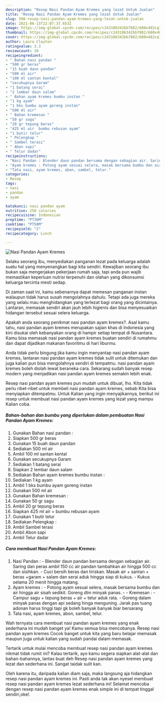 ```yaml
---
description: "Resep Nasi Pandan Ayam Kremes yang lezat Untuk Jualan"
title: "Resep Nasi Pandan Ayam Kremes yang lezat Untuk Jualan"
slug: 508-resep-nasi-pandan-ayam-kremes-yang-lezat-untuk-jualan
date: 2021-06-15T22:07:37.653Z
image: https://img-global.cpcdn.com/recipes/c243106342bb7882/680x482cq70/nasi-pandan-ayam-kremes-foto-resep-utama.jpg
thumbnail: https://img-global.cpcdn.com/recipes/c243106342bb7882/680x482cq70/nasi-pandan-ayam-kremes-foto-resep-utama.jpg
cover: https://img-global.cpcdn.com/recipes/c243106342bb7882/680x482cq70/nasi-pandan-ayam-kremes-foto-resep-utama.jpg
author: Laura Clayton
ratingvalue: 3.3
reviewcount: 10
recipeingredient:
- " Bahan nasi pandan "
- "500 gr beras"
- "15 buah daun pandan"
- "500 ml air"
- "100 ml santan kental"
- "secukupnya Garam"
- "1 batang serai"
- "2 lembar daun salam"
- " Bahan ayam kremes bumbu instan "
- "1 kg ayam"
- "1 bks bumbu ayam goreng instan"
- "500 ml air"
- " Bahan kremesan "
- "50 gr sagu"
- "20 gr tepung beras"
- "425 ml air  bumbu rebusan ayam"
- "1 butir telur"
- " Pelengkap "
- " Sambel terasi"
- " Abon sapi"
- " Telur dadar"
recipeinstructions:
- "Nasi Pandan : Blender daun pandan bersama dengan sebagian air. Saring dan peras ambil 150 cc air pandan tambahkan air hingga 500 cc dan sisihkan.  Cuci bersih beras dan tiriskan. Masak air + santan + beras +garam + salam dan serai aduk hingga siap di kukus.  Kukus selama 20 menit hingga matang."
- "Ayam kremes : Potong ayam sesuai selera, masak bersama bumbu dan air hingga air sisah sedikit. Goreng dlm minyak panas.   Kremesan :  Campur sagu + tepung beras + air + telur aduk rata.  Goreng dalam minyak panas dengan api sedang hinga menguning. Jarak pas tuang adonan harus tinggi tapi gk boleh banyak banyak biar bersarang"
- "Tata nasi, ayam kremes, abon, sambel, telur."
categories:
- Resep
tags:
- nasi
- pandan
- ayam

katakunci: nasi pandan ayam 
nutrition: 250 calories
recipecuisine: Indonesian
preptime: "PT36M"
cooktime: "PT58M"
recipeyield: "2"
recipecategory: Lunch

---
```



![Nasi Pandan Ayam Kremes](https://img-global.cpcdn.com/recipes/c243106342bb7882/680x482cq70/nasi-pandan-ayam-kremes-foto-resep-utama.jpg)

Selaku seorang ibu, menyediakan panganan lezat pada keluarga adalah suatu hal yang menyenangkan bagi kita sendiri. Kewajiban seorang ibu bukan saja mengerjakan pekerjaan rumah saja, tapi anda pun wajib memastikan keperluan nutrisi terpenuhi dan olahan yang dikonsumsi keluarga tercinta mesti sedap.

Di zaman  saat ini, kamu sebenarnya dapat memesan panganan instan walaupun tidak harus susah mengolahnya dahulu. Tetapi ada juga mereka yang selalu mau menghidangkan yang terlezat bagi orang yang dicintainya. Lantaran, memasak sendiri akan jauh lebih higienis dan bisa menyesuaikan hidangan tersebut sesuai selera keluarga. 



Apakah anda seorang penikmat nasi pandan ayam kremes?. Asal kamu tahu, nasi pandan ayam kremes merupakan sajian khas di Indonesia yang kini disukai oleh kebanyakan orang di hampir setiap tempat di Nusantara. Kamu bisa memasak nasi pandan ayam kremes buatan sendiri di rumahmu dan dapat dijadikan makanan favoritmu di hari liburmu.

Anda tidak perlu bingung jika kamu ingin menyantap nasi pandan ayam kremes, lantaran nasi pandan ayam kremes tidak sulit untuk ditemukan dan juga kalian pun bisa mengolahnya sendiri di tempatmu. nasi pandan ayam kremes boleh diolah lewat beraneka cara. Sekarang sudah banyak resep modern yang menjadikan nasi pandan ayam kremes semakin lebih enak.

Resep nasi pandan ayam kremes pun mudah untuk dibuat, lho. Kita tidak perlu ribet-ribet untuk membeli nasi pandan ayam kremes, sebab Kita bisa menyiapkan ditempatmu. Untuk Kalian yang ingin menyajikannya, berikut ini resep untuk membuat nasi pandan ayam kremes yang lezat yang mampu Kalian coba.

<!--inarticleads1-->

##### Bahan-bahan dan bumbu yang diperlukan dalam pembuatan Nasi Pandan Ayam Kremes:

1. Gunakan  Bahan nasi pandan :
1. Siapkan 500 gr beras
1. Gunakan 15 buah daun pandan
1. Sediakan 500 ml air
1. Ambil 100 ml santan kental
1. Gunakan secukupnya Garam
1. Sediakan 1 batang serai
1. Siapkan 2 lembar daun salam
1. Sediakan  Bahan ayam kremes bumbu instan :
1. Sediakan 1 kg ayam
1. Ambil 1 bks bumbu ayam goreng instan
1. Gunakan 500 ml air
1. Gunakan  Bahan kremesan :
1. Gunakan 50 gr sagu
1. Ambil 20 gr tepung beras
1. Siapkan 425 ml air + bumbu rebusan ayam
1. Gunakan 1 butir telur
1. Sediakan  Pelengkap :
1. Ambil  Sambel terasi
1. Ambil  Abon sapi
1. Ambil  Telur dadar




<!--inarticleads2-->

##### Cara membuat Nasi Pandan Ayam Kremes:

1. Nasi Pandan : - Blender daun pandan bersama dengan sebagian air. Saring dan peras ambil 150 cc air pandan tambahkan air hingga 500 cc dan sisihkan.  - Cuci bersih beras dan tiriskan. Masak air + santan + beras +garam + salam dan serai aduk hingga siap di kukus.  - Kukus selama 20 menit hingga matang.
1. Ayam kremes : - Potong ayam sesuai selera, masak bersama bumbu dan air hingga air sisah sedikit. Goreng dlm minyak panas.  -  - Kremesan :  - Campur sagu + tepung beras + air + telur aduk rata.  - Goreng dalam minyak panas dengan api sedang hinga menguning. Jarak pas tuang adonan harus tinggi tapi gk boleh banyak banyak biar bersarang
1. Tata nasi, ayam kremes, abon, sambel, telur.




Wah ternyata cara membuat nasi pandan ayam kremes yang enak sederhana ini mudah banget ya! Kamu semua bisa mencobanya. Resep nasi pandan ayam kremes Cocok banget untuk kita yang baru belajar memasak maupun juga untuk kalian yang sudah pandai dalam memasak.

Tertarik untuk mulai mencoba membuat resep nasi pandan ayam kremes nikmat tidak rumit ini? Kalau tertarik, ayo kamu segera siapkan alat-alat dan bahan-bahannya, lantas buat deh Resep nasi pandan ayam kremes yang lezat dan sederhana ini. Sangat taidak sulit kan. 

Oleh karena itu, daripada kalian diam saja, maka langsung aja hidangkan resep nasi pandan ayam kremes ini. Pasti anda tak akan nyesel membuat resep nasi pandan ayam kremes lezat sederhana ini! Selamat mencoba dengan resep nasi pandan ayam kremes enak simple ini di tempat tinggal sendiri,oke!.

